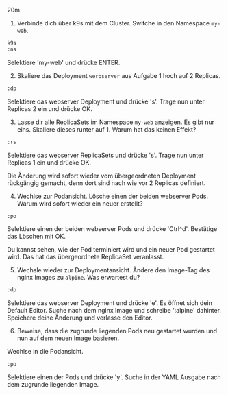 20m
1. Verbinde dich über k9s mit dem Cluster.
   Switche in den Namespace `my-web`.

```sh
k9s
:ns
```

Selektiere 'my-web' und drücke ENTER.

2. Skaliere das Deployment `werbserver` aus Aufgabe 1 hoch auf 2 Replicas.

```sh
:dp
```

Selektiere das webserver Deployment und drücke 's'.
Trage nun unter Replicas 2 ein und drücke OK.

3. Lasse dir alle ReplicaSets im Namespace `my-web` anzeigen.
   Es gibt nur eins. Skaliere dieses runter auf 1.
   Warum hat das keinen Effekt?

```sh
:rs
```

Selektiere das webserver ReplicaSets und drücke 's'.
Trage nun unter Replicas 1 ein und drücke OK.

Die Änderung wird sofort wieder vom übergeordneten Deployment rückgängig gemacht,
denn dort sind nach wie vor 2 Replicas definiert.

4. Wechlse zur Podansicht. Lösche einen der beiden webserver Pods.
   Warum wird sofort wieder ein neuer erstellt?

```sh
:po
```

Selektiere einen der beiden webserver Pods und drücke 'Ctrl^d'.
Bestätige das Löschen mit OK.

Du kannst sehen, wie der Pod terminiert wird und ein neuer Pod gestartet wird.
Das hat das übergeordnete ReplicaSet veranlasst.

5. Wechsle wieder zur Deploymentansicht.
   Ändere den Image-Tag des nginx Images zu `alpine`.
   Was erwartest du?

```sh
:dp
```

Selektiere das webserver Deployment und drücke 'e'.
Es öffnet sich dein Default Editor.
Suche nach dem nginx Image und schreibe ':alpine' dahinter.
Speichere deine Änderung und verlasse den Editor.

6. Beweise, dass die zugrunde liegenden Pods neu gestartet wurden und nun
   auf dem neuen Image basieren.

Wechlse in die Podansicht.

```sh
:po
```

Selektiere einen der Pods und drücke 'y'.
Suche in der YAML Ausgabe nach dem zugrunde liegenden Image.

